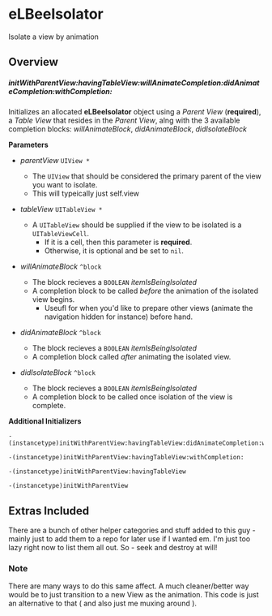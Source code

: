 eLBeeIsolator
=============

Isolate a view by animation


## Overview

##### initWithParentView:havingTableView:willAnimateCompletion:didAnimateCompletion:withCompletion:

Initializes an allocated **eLBeeIsolator** object using a *Parent View* (**required**), a *Table View* that resides in the *Parent View*, alng with the 3 available completion blocks: *willAnimateBlock*, *didAnimateBlock*, *didIsolateBlock*

**Parameters**
* *parentView* `UIView *`
  * The `UIView` that should be considered the primary parent of the view you want to isolate.
  * This will typeically just self.view

* *tableView* `UITableView *`
  * A `UITableView` should be supplied if the view to be isolated is a `UITableViewCell`.
    * If it is a cell, then this parameter is **required**.  
    * Otherwise, it is optional and be set to `nil`.

* *willAnimateBlock* `^block`
  * The block recieves a `BOOLEAN` *itemIsBeingIsolated*
  * A completion block to be called *before* the animation of the isolated view begins.  
    * Useufl for when you'd like to prepare other views (animate the navigation hidden for instance) before hand.

* *didAnimateBlock* `^block`
  * The block recieves a `BOOLEAN` *itemIsBeingIsolated*
  * A completion block called *after* animating the isolated view.

* *didIsolateBlock* `^block`
  * The block recieves a `BOOLEAN` *itemIsBeingIsolated*
  * A completion block to be called once isolation of the view is complete.


**Additional Initializers**

```objc
-(instancetype)initWithParentView:havingTableView:didAnimateCompletion:withCompletion:
```

```objc
-(instancetype)initWithParentView:havingTableView:withCompletion:
```

```objc
-(instancetype)initWithParentView:havingTableView
```

```objc
-(instancetype)initWithParentView
```


## Extras Included
There are a bunch of other helper categories and stuff added to this guy - mainly just to add them to a repo for later use if I wanted em.  I'm just too lazy right now to list them all out.  So - seek and destroy at will!

### Note
There are many ways to do this same affect.   A much cleaner/better way would be to just transition to a new View as the animation.  This code is just an alternative to that ( and also just me muxing around ).
